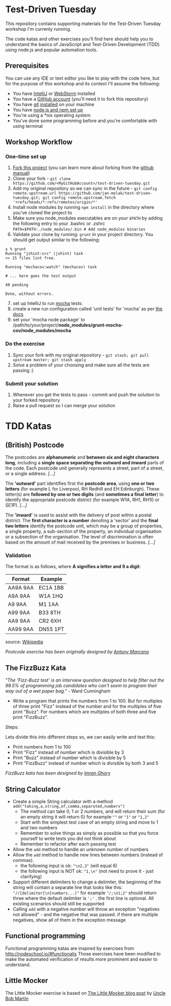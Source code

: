 # Test-Driven Tuesday
This repository contains supporting materials for the Test-Driven Tuesday workshop I'm currenly running.

The code katas and other exercises you'll find here should help you to understand the basics of JavaScript and Test-Driven Development (TDD) using node.js and popular automation tools.

## Prerequisites
You can use any IDE or text editor you like to play with the code here, but for the purpose of this workshop and its context I'll assume the following:
* You have [IntelliJ](http://www.jetbrains.com/idea/) or [WebStorm](http://www.jetbrains.com/webstorm/) installed
* You have a [GitHub account](https://github.com/join) (you'll need it to fork this repository)
* You have [git](http://git-scm.com/) [installed](https://help.github.com/articles/set-up-git) on your machine
* You have [node.js and npm set up](http://nodejs.org/)
* You're using a *nix operating system
* You've done some programming before and you're comfortable with using terminal

## Workshop Workflow

### One-time set up
1. [Fork this project](https://github.com/jan-molak/test-driven-tuesday/fork) (you can learn more about forking from the [github manual](https://github.com/jan-molak/test-driven-tuesday))
1. Clone your fork - `git clone https://github.com/<MyGitHubAccount>/test-driven-tuesday.git`
1. Add my original repository so we can sync in the future - `git config remote.upstream.url https://github.com/jan-molak/test-driven-tuesday.git; git config remote.upstream.fetch '+refs/heads/*:refs/remotes/origin/*'`
1. Install node modules by running `npm install` in the directory where you've cloned the project to
1. Make sure you node_modules executables are on your `$PATH` by adding the following entry to your .bashrc or .zshrc
`PATH=$PATH:./node_modules/.bin # Add node_modules binaries`
1. Validate your clone by running: `grunt` in your project directory. You should get output similar to the following:
```
± % grunt                                                                                                               Running "jshint:src" (jshint) task
>> 15 files lint free.

Running "mochacov:watch" (mochacov) task

# ... here goes the test output

40 pending

Done, without errors.
```
7. set up IntelliJ to run [mocha](http://visionmedia.github.io/mocha/) tests:
  1. create a new run configuration called 'unit tests' for 'mocha' as per [the docs](https://www.jetbrains.com/idea/webhelp/creating-and-editing-run-debug-configurations.html)
  2. set your 'mocha node package' to /path/to/your/project/**node_modules/grunt-mocha-cov/node_modules/mocha**


### Do the exercise
1. Sync your fork with my original repository - `git stash; git pull upstream master; git stash apply`
1. Solve a problem of your choosing and make sure all the tests are passing :)

### Submit your solution
1. Whenever you get the tests to pass - commit and push the solution to your forked repository
1. Raise a pull request so I can merge your solution

# TDD Katas

## (British) Postcode

The postcodes are **alphanumeric** and **between six and eight characters long**,
including a **single space separating the outward and inward** parts of the code.
Each postcode unit generally represents a street, part of a street, or a single address. *[...]*

The **'outward'** part identifies first the **postcode area**, using **one or two letters** (for example L for Liverpool, RH Redhill and EH Edinburgh).
These letter(s) are **followed by one or two digits** (and **sometimes a final letter**) to identify the appropriate postcode district (for example W1A, RH1, RH10 or SE1P). *[...]*

The **'inward'** is used to assist with the delivery of post within a postal district.
The **first character is a number** denoting a 'sector' and the **final two letters** identify the postcode unit,
which may be a group of properties, a single property, a sub-section of the property,
an individual organisation or a subsection of the organisation. The level of discrimination is often based on the amount of mail received by the premises or business. *[...]*

### Validation

The format is as follows, where **A signifies a letter and 9 a digit**:

| Format   | Example  |
|----------|----------|
| AA9A 9AA | EC1A 1BB |
| A9A 9AA  | W1A 1HQ  |
| A9 9AA   | M1 1AA   |
| A99 9AA  | B33 8TH  |
| AA9 9AA  | CR2 6XH  |
| AA99 9AA | DN55 1PT |

source: [Wikipedia](http://en.wikipedia.org/wiki/Postcodes_in_the_United_Kingdom)

_Postcode exercise has been originally designed by [Antony Marcano](http://antonymarcano.com/blog/)_

## The FizzBuzz Kata

_"The 'Fizz-Buzz test' is an interview question designed to help filter out the 99.5% of programming job candidates who can't seem to program their way out of a wet paper bag."_ - Ward Cunningham

- Write a program that prints the numbers from 1 to 100. But for multiples of three print "Fizz" instead of the number and for the multiples of five print "Buzz". For numbers which are multiples of both three and five print "FizzBuzz".

Steps:

Lets divide this into different steps so, we can easily write and test this:
- Print numbers from 1 to 100
- Print "Fizz" instead of number which is divisible by 3
- Print "Buzz" instead of number which is divisible by 5
- Print "FizzBuzz" instead of number which is divisible by both 3 and 5

_FizzBuzz kata has been designed by [Imran Ghory](http://imranontech.com/2007/01/24/using-fizzbuzz-to-find-developers-who-grok-coding/)_

## String Calculator

- Create a simple String calculator with a method `add("taking,a,string,of,comma,separated,numbers")`
    - The method can take 0, 1 or 2 numbers, and will return their sum (for an empty string it will
      return 0) for example `""` or `"1"` or `"1,2"`
    - Start with the simplest test case of an empty string and move to 1 and two numbers
    - Remember to solve things as simply as possible so that you force yourself to write tests you did
      not think about
    - Remember to refactor after each passing test
- Allow the `add` method to handle an unknown number of numbers
- Allow the `add` method to handle new lines between numbers (instead of commas).
    - the following input is ok:  `"\n2,3"`  (will equal 6)
    - the following input is NOT ok:  `"1,\n"` (not need to prove it - just clarifying)
- Support different delimiters
        to change a delimiter, the beginning of the string will contain a separate line that looks like this:   
        `"//[delimiter]\n[numbers...]"` for example `"/;\n1;2"` should return three where the default delimiter is `';'` .
        the first line is optional. All existing scenarios should still be supported
- Calling `add` with a negative number will throw an exception "negatives not allowed" - and the negative that was passed.
  if there are multiple negatives, show all of them in the exception message 

## Functional programming

Functional programming katas are inspired by exercises from http://nodeschool.io/#functionaljs
Those exercises have been modified to make the automated verification of results more prominent and easier to understand.

## Little Mocker

The Little Mocker exercise is based on [The Little Mocker blog post](http://blog.8thlight.com/uncle-bob/2014/05/14/TheLittleMocker.html) by
[Uncle Bob Martin](http://en.wikipedia.org/wiki/Robert_Cecil_Martin)